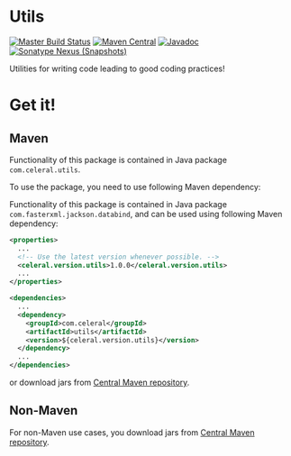 # Utils
[![Master Build Status](https://travis-ci.org/Celeral/Utils.svg?branch=master)](https://travis-ci.org/Celeral/Utils/branches)
[![Maven Central](https://maven-badges.herokuapp.com/maven-central/com.celeral/utils/badge.svg)](http://search.maven.org/#search%7Cga%7C1%7Cg%3A%22com.celeral%22%20AND%20a%3A%22utils%22)
[![Javadoc](https://javadoc.io/badge/com.celeral/utils.svg)](https://www.javadoc.io/doc/com.celeral/utils)
[![Sonatype Nexus (Snapshots)](https://img.shields.io/nexus/s/https/oss.sonatype.org/com.celeral/utils.svg)](https://oss.sonatype.org/#nexus-search;gav~com.celeral~utils~~~)

Utilities for writing code leading to good coding practices!

# Get it!

## Maven

Functionality of this package is contained in
Java package `com.celeral.utils`.

To use the package, you need to use following Maven dependency:

Functionality of this package is contained in Java package `com.fasterxml.jackson.databind`, and can be used using following Maven dependency:

```xml
<properties>
  ...
  <!-- Use the latest version whenever possible. -->
  <celeral.version.utils>1.0.0</celeral.version.utils>
  ...
</properties>

<dependencies>
  ...
  <dependency>
    <groupId>com.celeral</groupId>
    <artifactId>utils</artifactId>
    <version>${celeral.version.utils}</version>
  </dependency>
  ...
</dependencies>
```

or download jars from [Central Maven repository](http://repo1.maven.org/maven2/com/celeral/utils/).

## Non-Maven

For non-Maven use cases, you download jars from [Central Maven repository](http://repo1.maven.org/maven2/com/celeral/utils/).
